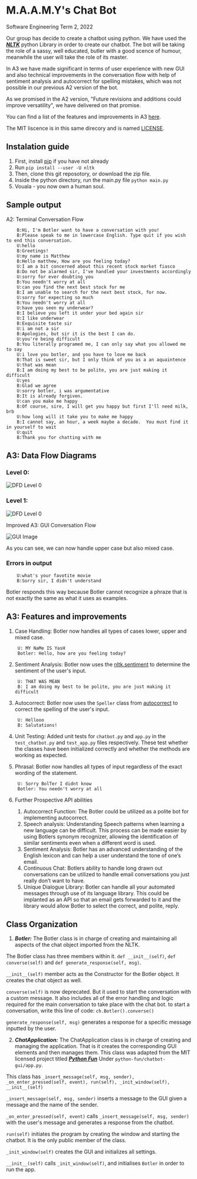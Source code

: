 # M.A.A.M.Y's Chat Bot
Software Engineering Term 2, 2022

Our group has decide to create a chatbot using python. We have used the <a href="https://www.nltk.org/" target="_blank">***NLTK***</a> python Library in order to create our chatbot. The bot will be taking the role of a sassy, well educated, butler with a good scence of humour, meanwhile the user will take the role of its master.

In A3 we have made significant in terms of user experience with new GUI and also technical improvements in the conversation flow with help of sentiment analysis and autocorrect for spelling mistakes, which was not possible in our previous A2 version of the bot.

As we promised in the A2 version, "Future revisions and additions could improve versatility", we have delivered on that promise.

You can find a list of the features and improvements in A3 [here](#a3-features-and-improvements).

The MIT liscence is in this same direcory and is named <a href="https://github.com/Software-Engineering-Group-4-Maamy/chat-bot/blob/main/LICENSE" target="_blank">LICENSE</a>.

## Instalation guide
1. First, install <a href="https://pip.pypa.io/en/stable/installation/">pip</a> if you have not already
2. Run `pip install --user -U nltk`
3. Then, clone this git reposotory, or download the zip file. 
4. Inside the python directory, run the main.py file `python main.py`
5. Vouala - you now own a human soul.

## Sample output

A2: Terminal Conversation Flow

        B:Hi, I'm Botler want to have a conversation with you!
        B:Please speak to me in lowercase English. Type quit if you wish to end this conversation. 
        U:hello
        B:Greetings!
        U:my name is Matthew
        B:Hello matthew, How are you feeling today?
        U:I am a bit concerned about this recent stock market fiasco
        B:Do not be alarmed sir, I've handled your investments accordingly
        U:sorry for ever doubting you
        B:You needn't worry at all
        U:can you find the next best stock for me
        B:I am unable to search for the next best stock, for now.
        U:sorry for expecting so much
        B:You needn't worry at all
        U:have you seen my underwear?
        B:I believe you left it under your bed again sir
        U:I like underwear  
        B:Exquisite taste sir
        U:i am not a sir
        B:Apologies, but sir it is the best I can do.
        U:you're being difficult
        B:You literally programed me, I can only say what you allowed me to say
        U:i love you botler, and you have to love me back
        B:That is sweet sir, but I only think of you as a an aquaintence
        U:that was mean
        B:I am doing my best to be polite, you are just making it difficult
        U:yes    
        B:Glad we agree
        U:sorry botler, i was argumentative
        B:It is already forgiven.
        U:can you make me happy
        B:Of course, sire, I will get you happy but first I'll need milk, brb
        U:how long will it take you to make me happy
        B:I cannot say, an hour, a week maybe a decade.  You must find it in yourself to wait
        U:quit
        B:Thank you for chatting with me
	
## A3: Data Flow Diagrams

### Level 0:

![DFD Level 0](./python/DFD_level0.png)

### Level 1:

![DFD Level 0](./python/DFDLevel1.png)

Improved A3: GUI Conversation Flow

![GUI Image](./python/demo_ss.png)

As you can see, we can now handle upper case but also mixed case.
### Errors in output
        U:what's your favotite movie
        B:Sorry sir, I didn't understand
Botler responds this way because Botler cannot recognize a phraze that is not exactly the same as what it uses as examples.

## A3: Features and improvements

1. Case Handling: Botler now handles all types of cases lower, upper and mixed case.

        
        U: MY NaMe IS YasH
        Botler: Hello, how are you feeling today?
        

2. Sentiment Analysis: Botler now uses the <a href="https://www.nltk.org/api/nltk.sentiment.html" target="_blank">nltk.sentiment</a> to determine the sentiment of the user's input.

        U: THAT WAS MEAN
        B: I am doing my best to be polite, you are just making it difficult

3. Autocorrect: Botler now uses the ```Speller``` class from  <a href=https://github.com/filyp/autocorrect target="_blank">autocorrect</a> to correct the spelling of the user's input.
        
        U: Hellooo
        B: Salutations!

4. Unit Testing: Added unit tests for ```chatbot.py``` and ```app.py``` in the ```test_chatbot.py``` and ```test_app.py``` files respectively. These test whether the classes have been initialized correctly and whether the methods are working as expected.

5. Phrasal: Botler now handles all types of input regardless of the exact wording of the statement.

        
        U: Sorry BolTer I didnt know
        Botler: You needn't worry at all

6. Further Prospective API abilities
 
	1) Autocorrect Function: The Botler could be utilized as a polite bot for implementing autocorrect.	
	2) Speech analysis: Understanding Speech patterns when learning a new language can be difficult. This process can be made easier by using Botlers synonym recognizer, allowing the identification of similar sentiments even when a different word is used. 
	3) Sentiment Analysis: Botler has an advanced understanding of the English lexicon and can help a user understand the tone of one’s email. 
	4) Continuous Chat: Botlers ability to handle long drawn out conversations can be utilized to handle email conversations you just really don’t want to have.
	5) Unique Dialogue Library: Botler can handle all your automated messages through use of its language library. This could be implanted as an API so that an email gets forwarded to it and the library would allow Botler to select the correct, and polite, reply. 


## Class Organization

1. ***Botler:***
The Botler class is in charge of creating and maintaining all aspects of the chat object imported from the NLTK.

The Botler class has three members within it. `def __init__(self)`, `def converse(self)` and `def generate_response(self, msg)`. 

`__init__(self)` member acts as the Constructor for the Botler object. It creates the chat object as well.

`converse(self)` is now deprecated. But it used to start the conversation with a custom message. It also includes all of the error handling and logic required for the main conversation to take place with the chat bot.
to start a conversation, write this line of code: `ch.Botler().converse()`

`generate_response(self, msg)` generates a response for a specific message inputted by the user. 

2. ***ChatApplication:***
The ChatApplication class is in charge of creating and managing the application. That is it creates the corresponding GUI elements and then manages them. This class was adapted from the MIT licensed project titled <a href=https://github.com/python-engineer/python-fun>***Python Fun***</a> Under `python-fun/chatbot-gui/app.py`. 

This class has `_insert_message(self, msg, sender), _on_enter_pressed(self, event), run(self), _init_window(self), __init__(self)`

`_insert_message(self, msg, sender)` inserts a message to the GUI given a message and the name of the sender.

`_on_enter_pressed(self, event)` calls `_insert_message(self, msg, sender)` with the user's message and generates a response from the chatbot.

`run(self)` initiates the program by creating the window and starting the chatbot. It is the only public member of the class.

`_init_window(self)` creates the GUI and initializes all settings.

`__init__(self)` calls `_init_window(self)`, and initialises `Botler` in order to run the app.

